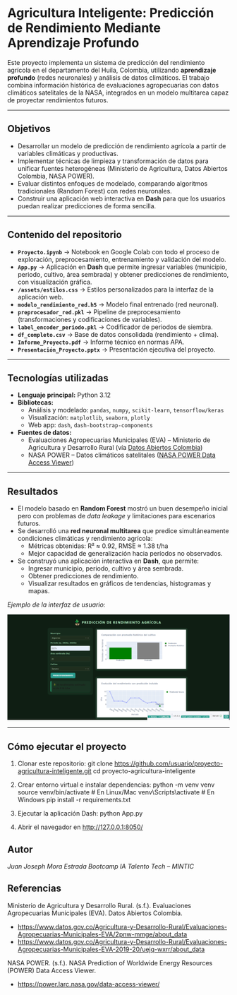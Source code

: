 # Agricultura Inteligente: Predicción de Rendimiento Mediante Aprendizaje Profundo

Este proyecto implementa un sistema de predicción del rendimiento agrícola en el departamento del Huila, Colombia, utilizando **aprendizaje profundo** (redes neuronales) y análisis de datos climáticos. El trabajo combina información histórica de evaluaciones agropecuarias con datos climáticos satelitales de la NASA, integrados en un modelo multitarea capaz de proyectar rendimientos futuros.

---

## Objetivos

- Desarrollar un modelo de predicción de rendimiento agrícola a partir de variables climáticas y productivas.
- Implementar técnicas de limpieza y transformación de datos para unificar fuentes heterogéneas (Ministerio de Agricultura, Datos Abiertos Colombia, NASA POWER).
- Evaluar distintos enfoques de modelado, comparando algoritmos tradicionales (Random Forest) con redes neuronales.
- Construir una aplicación web interactiva en **Dash** para que los usuarios puedan realizar predicciones de forma sencilla.

---

## Contenido del repositorio

- **`Proyecto.ipynb`** → Notebook en Google Colab con todo el proceso de exploración, preprocesamiento, entrenamiento y validación del modelo.
- **`App.py`** → Aplicación en **Dash** que permite ingresar variables (municipio, periodo, cultivo, área sembrada) y obtener predicciones de rendimiento, con visualización gráfica.
- **`/assets/estilos.css`** → Estilos personalizados para la interfaz de la aplicación web.
- **`modelo_rendimiento_red.h5`** → Modelo final entrenado (red neuronal).
- **`preprocesador_red.pkl`** → Pipeline de preprocesamiento (transformaciones y codificaciones de variables).
- **`label_encoder_periodo.pkl`** → Codificador de periodos de siembra.
- **`df_completo.csv`** → Base de datos consolidada (rendimiento + clima).
- **`Informe_Proyecto.pdf`** → Informe técnico en normas APA.
- **`Presentación_Proyecto.pptx`** → Presentación ejecutiva del proyecto.

---

## Tecnologías utilizadas

- **Lenguaje principal:** Python 3.12  
- **Bibliotecas:**
  - Análisis y modelado: `pandas`, `numpy`, `scikit-learn`, `tensorflow/keras`
  - Visualización: `matplotlib`, `seaborn`, `plotly`
  - Web app: `dash`, `dash-bootstrap-components`
- **Fuentes de datos:**
  - Evaluaciones Agropecuarias Municipales (EVA) – Ministerio de Agricultura y Desarrollo Rural (vía [Datos Abiertos Colombia](https://www.datos.gov.co/))	
  - NASA POWER – Datos climáticos satelitales ([NASA POWER Data Access Viewer](https://power.larc.nasa.gov/data-access-viewer/))

---

## Resultados

- El modelo basado en **Random Forest** mostró un buen desempeño inicial pero con problemas de *data leakage* y limitaciones para escenarios futuros.
- Se desarrolló una **red neuronal multitarea** que predice simultáneamente condiciones climáticas y rendimiento agrícola:
  - Métricas obtenidas: R² ≈ 0.92, RMSE ≈ 1.38 t/ha
  - Mejor capacidad de generalización hacia períodos no observados.
- Se construyó una aplicación interactiva en **Dash**, que permite:
  - Ingresar municipio, periodo, cultivo y área sembrada.
  - Obtener predicciones de rendimiento.
  - Visualizar resultados en gráficos de tendencias, histogramas y mapas.

*Ejemplo de la interfaz de usuario:*

![Interfaz de la aplicación](DASH/assets/image.png)

---

## Cómo ejecutar el proyecto

1. Clonar este repositorio:
   git clone https://github.com/usuario/proyecto-agricultura-inteligente.git
   cd proyecto-agricultura-inteligente

2. Crear entorno virtual e instalar dependencias:
  python -m venv venv
  source venv/bin/activate   # En Linux/Mac
  venv\Scripts\activate      # En Windows
  pip install -r requirements.txt

3. Ejecutar la aplicación Dash:
  python App.py

4. Abrir el navegador en http://127.0.0.1:8050/


## Autor

  *Juan Joseph Mora Estrada*
  *Bootcamp IA Talento Tech – MINTIC* 


## Referencias

Ministerio de Agricultura y Desarrollo Rural. (s.f.). Evaluaciones Agropecuarias Municipales (EVA). Datos Abiertos Colombia.

  - https://www.datos.gov.co/Agricultura-y-Desarrollo-Rural/Evaluaciones-Agropecuarias-Municipales-EVA/2pnw-mmge/about_data
  - https://www.datos.gov.co/Agricultura-y-Desarrollo-Rural/Evaluaciones-Agropecuarias-Municipales-EVA-2019-20/uejq-wxrr/about_data

NASA POWER. (s.f.). NASA Prediction of Worldwide Energy Resources (POWER) Data Access Viewer.
  
  - https://power.larc.nasa.gov/data-access-viewer/
